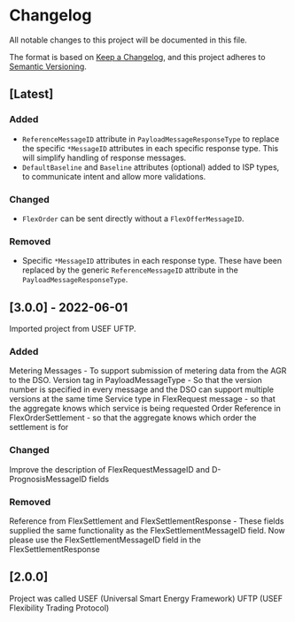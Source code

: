<!--
SPDX-FileCopyrightText: 2020-2023 Contributors to the Shapeshifter project

SPDX-License-Identifier: Apache-2.0
-->

# Changelog

All notable changes to this project will be documented in this file.

The format is based on [Keep a Changelog](https://keepachangelog.com/en/1.0.0/),
and this project adheres to [Semantic Versioning](https://semver.org/spec/v2.0.0.html).

## [Latest]

### Added
* `ReferenceMessageID` attribute in `PayloadMessageResponseType` to replace the specific `*MessageID` attributes in each specific response type. This will simplify handling of response messages.
* `DefaultBaseline` and `Baseline` attributes (optional) added to ISP types, to communicate intent and allow more validations.

### Changed
* `FlexOrder` can be sent directly without a `FlexOfferMessageID`.

### Removed
* Specific `*MessageID` attributes in each response type. These have been replaced by the generic `ReferenceMessageID` attribute in the `PayloadMessageResponseType`.

## [3.0.0] - 2022-06-01

Imported project from USEF UFTP.

### Added

Metering Messages - To support submission of metering data from the AGR to the DSO.
Version tag in PayloadMessageType - So that the version number is specified in every message and the DSO can support multiple versions at the same time
Service type in FlexRequest message - so that the aggregate knows which service is being requested
Order Reference in FlexOrderSettlement - so that the aggregate knows which order the settlement is for

### Changed
Improve the description of FlexRequestMessageID and D-PrognosisMessageID fields

### Removed
Reference from FlexSettlement and FlexSettlementResponse - These fields supplied the same functionality as the FlexSettlementMessageID field. Now please use the FlexSettlementMessageID field in the FlexSettlementResponse

## [2.0.0]

Project was called USEF (Universal Smart Energy Framework) UFTP (USEF Flexibility Trading Protocol)